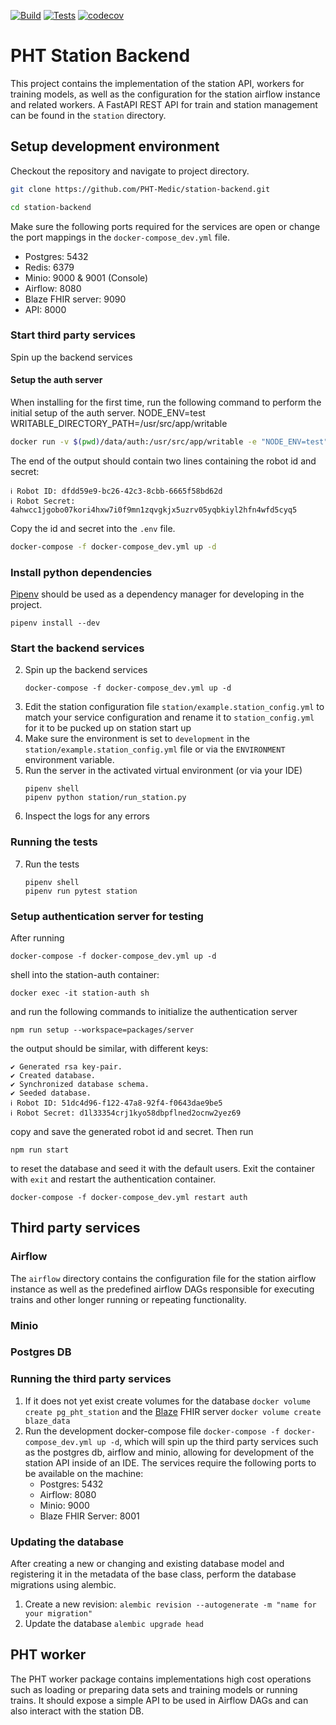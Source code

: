[![Build](https://github.com/PHT-EU/station-backend/actions/workflows/Build.yml/badge.svg)](https://github.com/PHT-EU/station-backend/actions/workflows/Build.yml)
[![Tests](https://github.com/PHT-EU/station-backend/actions/workflows/tests.yml/badge.svg)](https://github.com/PHT-EU/station-backend/actions/workflows/tests.yml)
[![codecov](https://codecov.io/gh/PHT-Medic/station-backend/branch/master/graph/badge.svg?token=SWJRH1V44S)](https://codecov.io/gh/PHT-Medic/station-backend)

# PHT Station Backend

This project contains the implementation of the station API, workers for training models, as well as the configuration
for the station airflow instance and related workers. A FastAPI REST API for train and station management can be found
in the `station` directory.

## Setup development environment

Checkout the repository and navigate to project directory.

```bash
git clone https://github.com/PHT-Medic/station-backend.git
```

```bash
cd station-backend
```

Make sure the following ports required for the services are open or change the port mappings in the `docker-compose_dev.yml` file.

- Postgres: 5432
- Redis: 6379
- Minio: 9000 & 9001 (Console)
- Airflow: 8080
- Blaze FHIR server: 9090
- API: 8000

### Start third party services

Spin up the backend services

#### Setup the auth server

When installing for the first time, run the following command to perform the initial setup of the auth server.
NODE_ENV=test
WRITABLE_DIRECTORY_PATH=/usr/src/app/writable
```bash
docker run -v $(pwd)/data/auth:/usr/src/app/writable -e "NODE_ENV=test" -e "WRITABLE_DIRECTORY_PATH=/usr/src/app/writable" ghcr.io/tada5hi/authelion-server:latest setup
```

The end of the output should contain two lines containing the robot id and secret:

```text
ℹ Robot ID: dfdd59e9-bc26-42c3-8cbb-6665f58bd62d
ℹ Robot Secret: 4ahwcc1jgobo07kori4hxw7i0f9mn1zqvgkjx5uzrv05yqbkiyl2hfn4wfd5cyq5
```

Copy the id and secret into the `.env` file.

```bash
docker-compose -f docker-compose_dev.yml up -d
```

### Install python dependencies

[Pipenv](https://pipenv.pypa.io/en/latest/) should be used as a dependency manager for developing in the project.

```shell
pipenv install --dev
```

### Start the backend services

2. Spin up the backend services
   ```shell
   docker-compose -f docker-compose_dev.yml up -d
   ```
3. Edit the station configuration file `station/example.station_config.yml` to match your service configuration and
   rename it to `station_config.yml` for it to be pucked up on station start up
4. Make sure the environment is set to `development` in the `station/example.station_config.yml` file or via the
   `ENVIRONMENT` environment variable.
5. Run the server in the activated virtual environment (or via your IDE)
   ```shell
   pipenv shell
   pipenv python station/run_station.py
   ```
6. Inspect the logs for any errors

### Running the tests

7. Run the tests
   ```shell
   pipenv shell
   pipenv run pytest station
   ```

### Setup authentication server for testing

After running

```shell
docker-compose -f docker-compose_dev.yml up -d
```

shell into the station-auth container:

```shell
docker exec -it station-auth sh
```

and run the following commands to initialize the authentication server

```shell
npm run setup --workspace=packages/server
```

the output should be similar, with different keys:

```
✔ Generated rsa key-pair.
✔ Created database.
✔ Synchronized database schema.
✔ Seeded database.
ℹ Robot ID: 51dc4d96-f122-47a8-92f4-f0643dae9be5
ℹ Robot Secret: d1l33354crj1kyo58dbpflned2ocnw2yez69
```

copy and save the generated robot id and secret. Then run

```shell
npm run start
```

to reset the database and seed it with the default users. Exit the container with `exit`
and restart the authentication container.

```shell
docker-compose -f docker-compose_dev.yml restart auth
```

## Third party services

### Airflow

The `airflow` directory contains the configuration file for the station airflow instance as well as the predefined
airflow DAGs responsible for executing trains and other longer running or repeating functionality.

### Minio

### Postgres DB

### Running the third party services

1. If it does not yet exist create volumes for the database `docker volume create pg_pht_station` and the
   [Blaze](https://github.com/samply/blaze) FHIR server `docker volume create blaze_data`
2. Run the development docker-compose file `docker-compose -f docker-compose_dev.yml up -d`, which will spin up the
   third party services such as the postgres db, airflow and minio, allowing for development of the station API inside
   of an IDE. The services require the following ports to be available on the machine:
    - Postgres: 5432
    - Airflow: 8080
    - Minio: 9000
    - Blaze FHIR Server: 8001

### Updating the database

After creating a new or changing and existing database model and registering it in the metadata of the base class,
perform the database migrations using alembic.

1. Create a new revision: `alembic revision --autogenerate -m "name for your migration"`
2. Update the database `alembic upgrade head`

## PHT worker

The PHT worker package contains implementations high cost operations such as loading or preparing data sets and training
models or running trains. It should expose a simple API to be used in Airflow DAGs and can also interact with the
station DB.


   
